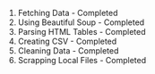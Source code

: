 01. Fetching Data - Completed
02. Using Beautiful Soup - Completed
03. Parsing HTML Tables - Completed
04. Creating CSV - Completed
05. Cleaning Data - Completed
06. Scrapping Local Files - Completed
